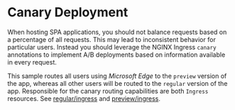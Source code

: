 # Canary Deployment

When hosting SPA applications, you should not balance requests based on a percentage of all requests. This may lead to inconsistent behavior for particular users. Instead you should leverage the NGINX Ingress `canary` annotations to implement A/B deployments based on information available in every request.

This sample routes all users using *Microsoft Edge* to the `preview` version of the app, whereas all other users will be routed to the `regular` version of the app. Responsible for the canary routing capabilities are both `Ingress` resources. See [regular/ingress](regular/ingress.yml) and [preview/ingress](preview/ingress.yml).

